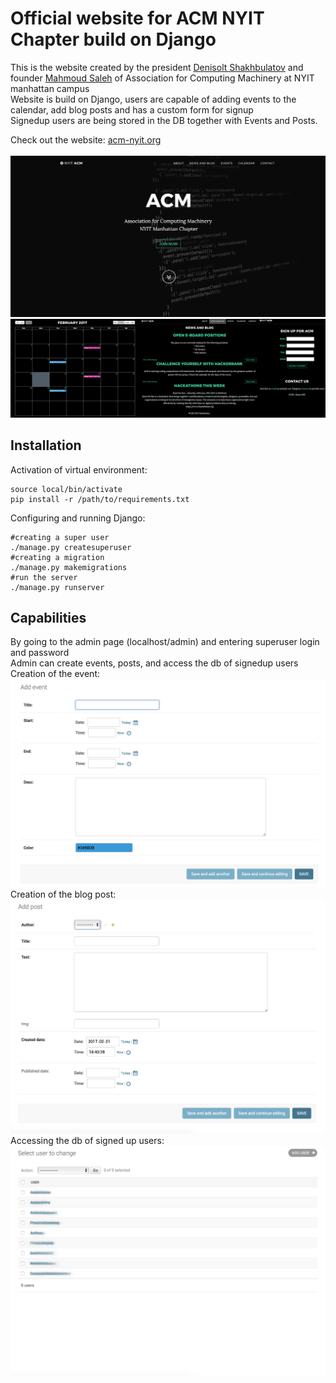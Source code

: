 # Official website for ACM NYIT Chapter build on Django
This is the website created by the president <a href="https://github.com/denisolt">Denisolt Shakhbulatov</a> and founder <a href="https://github.com/msdocs">Mahmoud Saleh</a>
of Association for Computing Machinery at NYIT manhattan campus <br/>
Website is build on Django, users are capable of adding events to the calendar, add blog posts and has a custom form for signup <br/>
Signedup users are being stored in the DB together with Events and Posts. </br>

Check out the website: <a href="http://acm-nyit.org">acm-nyit.org</a> </br></br>
![alt tag](https://github.com/Denisolt/acm/blob/master/readmeimage2.png?raw=true)
![alt tag](https://github.com/Denisolt/acm/blob/master/readmeimage.png?raw=true)

Installation
-----------------------------------------
Activation of virtual environment:
```
source local/bin/activate
pip install -r /path/to/requirements.txt
```
Configuring and running Django:
```
#creating a super user
./manage.py createsuperuser 
#creating a migration
./manage.py makemigrations
#run the server
./manage.py runserver
```
Capabilities
-----------------------------------------
By going to the admin page (localhost/admin) and entering superuser login and password </br>
Admin can create events, posts, and access the db of signedup users </br>
Creation of the event:</br>
![alt tag](https://github.com/Denisolt/acm/blob/master/page2.png?raw=true)</br>
Creation of the blog post:</br>
![alt tag](https://github.com/Denisolt/acm/blob/master/page1.png?raw=true)</br>
Accessing the db of signed up users:</br>
![alt tag](https://github.com/Denisolt/acm/blob/master/page3.png?raw=true)</br>

